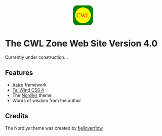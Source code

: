 <p align="center">
  <a href="https://www.thecwlzone.com">
    <img alt="logo" src="./public/favicon.svg" height="64">
  </a>
</p>

# The CWL Zone Web Site Version 4.0

Currently under construction...

## Features

- [Astro](https://astro.build/) framework
- [TailWind CSS 4](ihttps://tailwindcss.com/)
- The [Nordlys](https://astro.build/themes/details/nordlys/) theme
- Words of wisdom from the author

## Credits

The Nordlys theme was created by [fjelloverflow](https://nordlys.fjelloverflow.dev/)
